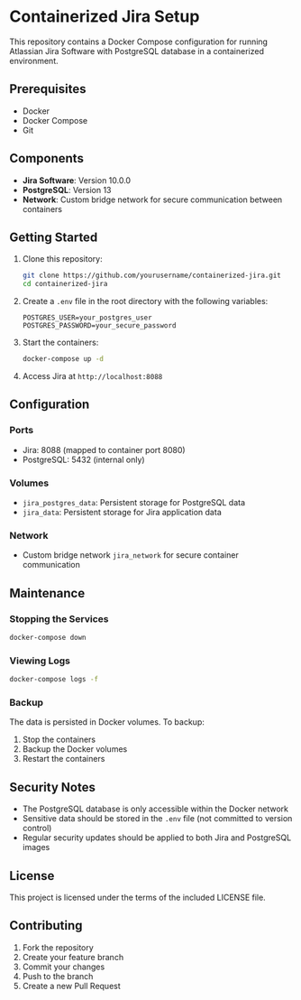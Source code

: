 # Containerized Jira Setup

This repository contains a Docker Compose configuration for running Atlassian Jira Software with PostgreSQL database in a containerized environment.

## Prerequisites

- Docker
- Docker Compose
- Git

## Components

- **Jira Software**: Version 10.0.0
- **PostgreSQL**: Version 13
- **Network**: Custom bridge network for secure communication between containers

## Getting Started

1. Clone this repository:
   ```bash
   git clone https://github.com/yourusername/containerized-jira.git
   cd containerized-jira
   ```

2. Create a `.env` file in the root directory with the following variables:
   ```
   POSTGRES_USER=your_postgres_user
   POSTGRES_PASSWORD=your_secure_password
   ```

3. Start the containers:
   ```bash
   docker-compose up -d
   ```

4. Access Jira at `http://localhost:8088`

## Configuration

### Ports
- Jira: 8088 (mapped to container port 8080)
- PostgreSQL: 5432 (internal only)

### Volumes
- `jira_postgres_data`: Persistent storage for PostgreSQL data
- `jira_data`: Persistent storage for Jira application data

### Network
- Custom bridge network `jira_network` for secure container communication

## Maintenance

### Stopping the Services
```bash
docker-compose down
```

### Viewing Logs
```bash
docker-compose logs -f
```

### Backup
The data is persisted in Docker volumes. To backup:
1. Stop the containers
2. Backup the Docker volumes
3. Restart the containers

## Security Notes

- The PostgreSQL database is only accessible within the Docker network
- Sensitive data should be stored in the `.env` file (not committed to version control)
- Regular security updates should be applied to both Jira and PostgreSQL images

## License

This project is licensed under the terms of the included LICENSE file.

## Contributing

1. Fork the repository
2. Create your feature branch
3. Commit your changes
4. Push to the branch
5. Create a new Pull Request